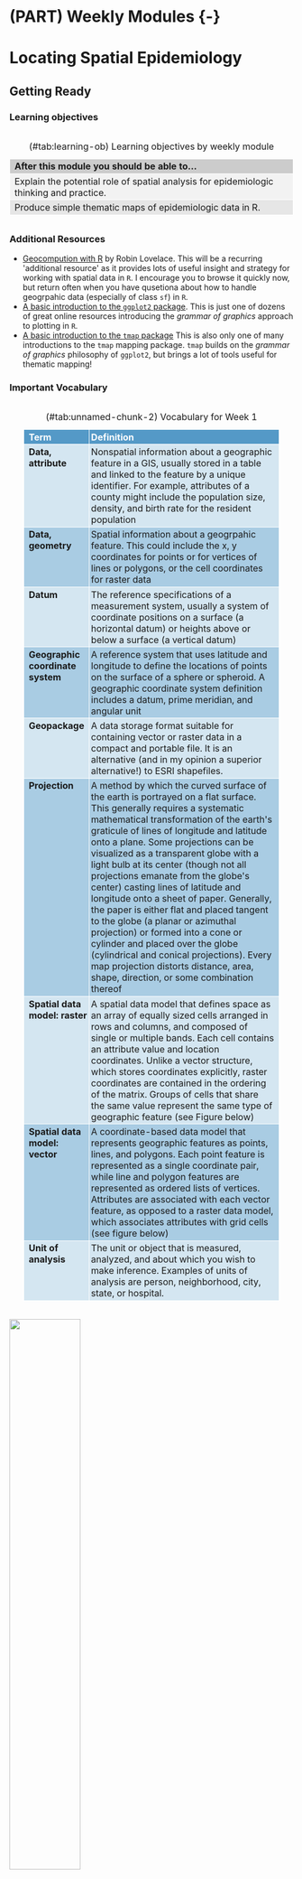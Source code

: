 # (PART) Weekly Modules {-}

# Locating Spatial Epidemiology

## Getting Ready

### Learning objectives



<!--html_preserve--><table class="huxtable" style="border-collapse: collapse; border: 0px; margin-bottom: 2em; margin-top: 2em; width: 100%; margin-left: auto; margin-right: auto;  " id="learning-ob">
<caption style="caption-side: top; text-align: center;">(#tab:learning-ob) Learning objectives by weekly module</caption><col><tr>
<th style="vertical-align: top; text-align: left; white-space: normal; border-style: solid solid solid solid; border-width: 1pt 1pt 1pt 1pt; border-top-color: rgb(255, 255, 255);  border-right-color: rgb(255, 255, 255);  border-bottom-color: rgb(255, 255, 255);  border-left-color: rgb(255, 255, 255); padding: 2pt 6pt 2pt 6pt; background-color: rgb(204, 204, 204); font-weight: bold;">After this module you should be able to…</th></tr>
<tr>
<td style="vertical-align: top; text-align: left; white-space: normal; border-style: solid solid solid solid; border-width: 1pt 1pt 1pt 1pt; border-top-color: rgb(255, 255, 255);  border-right-color: rgb(255, 255, 255);  border-bottom-color: rgb(255, 255, 255);  border-left-color: rgb(255, 255, 255); padding: 2pt 6pt 2pt 6pt; background-color: rgb(242, 242, 242); font-weight: normal;">Explain the potential role of spatial analysis for epidemiologic thinking and practice.</td></tr>
<tr>
<td style="vertical-align: top; text-align: left; white-space: normal; border-style: solid solid solid solid; border-width: 1pt 1pt 1pt 1pt; border-top-color: rgb(255, 255, 255);  border-right-color: rgb(255, 255, 255);  border-bottom-color: rgb(255, 255, 255);  border-left-color: rgb(255, 255, 255); padding: 2pt 6pt 2pt 6pt; background-color: rgb(230, 230, 230); font-weight: normal;">Produce simple thematic maps of epidemiologic data in R.</td></tr>
</table>
<!--/html_preserve-->

### Additional Resources

* [Geocompution with R](https://geocompr.robinlovelace.net/) by Robin Lovelace. This will be a recurring 'additional resource' as it provides lots of useful insight and strategy for working with spatial data in `R`. I encourage you to browse it quickly now, but return often when you have qusetiona about how to handle geogrpahic data (especially of class `sf`) in `R`. 
* [A basic introduction to the  `ggplot2` package](https://bookdown.org/agrogankaylor/quick-intro-to-ggplot2/quick-intro-to-ggplot2.html). This is just one of dozens of great online resources introducing the *grammar of graphics* approach to plotting in `R`. 
* [A basic introduction to the `tmap` package](https://tlorusso.github.io/geodata_workshop/tmap_package#:~:text=The%20tmap%20package%20is%20a,as%20choropleths%20and%20bubble%20maps.) This is also only one of many introductions to the `tmap` mapping package. `tmap` builds on the *grammar of graphics* philosophy of `ggplot2`, but brings a lot of tools useful for thematic mapping!

### Important Vocabulary


<!--html_preserve--><table class="huxtable" style="border-collapse: collapse; border: 0px; margin-bottom: 2em; margin-top: 2em; width: 90%; margin-left: auto; margin-right: auto;  " id="tab:unnamed-chunk-2">
<caption style="caption-side: top; text-align: center;">(#tab:unnamed-chunk-2) Vocabulary for Week 1</caption><col><col><tr>
<th style="vertical-align: top; text-align: left; white-space: normal; border-style: solid solid solid solid; border-width: 1pt 1pt 1pt 1pt; border-top-color: rgb(255, 255, 255);  border-right-color: rgb(255, 255, 255);  border-bottom-color: rgb(255, 255, 255);  border-left-color: rgb(255, 255, 255); padding: 2pt 2pt 2pt 6pt; background-color: rgb(84, 153, 199); font-weight: bold;"><span style="color: rgb(255, 255, 255);">Term</span></th><th style="vertical-align: top; text-align: left; white-space: normal; border-style: solid solid solid solid; border-width: 1pt 1pt 1pt 1pt; border-top-color: rgb(255, 255, 255);  border-right-color: rgb(255, 255, 255);  border-bottom-color: rgb(255, 255, 255);  border-left-color: rgb(255, 255, 255); padding: 2pt 6pt 2pt 2pt; background-color: rgb(84, 153, 199); font-weight: bold;"><span style="color: rgb(255, 255, 255);">Definition</span></th></tr>
<tr>
<td style="vertical-align: top; text-align: left; white-space: normal; border-style: solid solid solid solid; border-width: 1pt 1pt 1pt 1pt; border-top-color: rgb(255, 255, 255);  border-right-color: rgb(255, 255, 255);  border-bottom-color: rgb(255, 255, 255);  border-left-color: rgb(255, 255, 255); padding: 2pt 2pt 2pt 6pt; background-color: rgb(212, 230, 241); font-weight: bold;">Data, attribute</td><td style="vertical-align: top; text-align: left; white-space: normal; border-style: solid solid solid solid; border-width: 1pt 1pt 1pt 1pt; border-top-color: rgb(255, 255, 255);  border-right-color: rgb(255, 255, 255);  border-bottom-color: rgb(255, 255, 255);  border-left-color: rgb(255, 255, 255); padding: 2pt 6pt 2pt 2pt; background-color: rgb(212, 230, 241); font-weight: normal;">Nonspatial information about a geographic feature in a GIS, usually stored in a table and linked to the feature by a unique identifier. For example, attributes of a county might include the population size, density, and birth rate for the resident population</td></tr>
<tr>
<td style="vertical-align: top; text-align: left; white-space: normal; border-style: solid solid solid solid; border-width: 1pt 1pt 1pt 1pt; border-top-color: rgb(255, 255, 255);  border-right-color: rgb(255, 255, 255);  border-bottom-color: rgb(255, 255, 255);  border-left-color: rgb(255, 255, 255); padding: 2pt 2pt 2pt 6pt; background-color: rgb(169, 204, 227); font-weight: bold;">Data, geometry</td><td style="vertical-align: top; text-align: left; white-space: normal; border-style: solid solid solid solid; border-width: 1pt 1pt 1pt 1pt; border-top-color: rgb(255, 255, 255);  border-right-color: rgb(255, 255, 255);  border-bottom-color: rgb(255, 255, 255);  border-left-color: rgb(255, 255, 255); padding: 2pt 6pt 2pt 2pt; background-color: rgb(169, 204, 227); font-weight: normal;">Spatial information about a geogrpahic feature. This could include the x, y coordinates for points or for vertices of lines or polygons, or the cell coordinates for raster data</td></tr>
<tr>
<td style="vertical-align: top; text-align: left; white-space: normal; border-style: solid solid solid solid; border-width: 1pt 1pt 1pt 1pt; border-top-color: rgb(255, 255, 255);  border-right-color: rgb(255, 255, 255);  border-bottom-color: rgb(255, 255, 255);  border-left-color: rgb(255, 255, 255); padding: 2pt 2pt 2pt 6pt; background-color: rgb(212, 230, 241); font-weight: bold;">Datum</td><td style="vertical-align: top; text-align: left; white-space: normal; border-style: solid solid solid solid; border-width: 1pt 1pt 1pt 1pt; border-top-color: rgb(255, 255, 255);  border-right-color: rgb(255, 255, 255);  border-bottom-color: rgb(255, 255, 255);  border-left-color: rgb(255, 255, 255); padding: 2pt 6pt 2pt 2pt; background-color: rgb(212, 230, 241); font-weight: normal;">The reference specifications of a measurement system, usually a system of coordinate positions on a surface (a horizontal datum) or heights above or below a surface (a vertical datum)</td></tr>
<tr>
<td style="vertical-align: top; text-align: left; white-space: normal; border-style: solid solid solid solid; border-width: 1pt 1pt 1pt 1pt; border-top-color: rgb(255, 255, 255);  border-right-color: rgb(255, 255, 255);  border-bottom-color: rgb(255, 255, 255);  border-left-color: rgb(255, 255, 255); padding: 2pt 2pt 2pt 6pt; background-color: rgb(169, 204, 227); font-weight: bold;">Geographic coordinate system</td><td style="vertical-align: top; text-align: left; white-space: normal; border-style: solid solid solid solid; border-width: 1pt 1pt 1pt 1pt; border-top-color: rgb(255, 255, 255);  border-right-color: rgb(255, 255, 255);  border-bottom-color: rgb(255, 255, 255);  border-left-color: rgb(255, 255, 255); padding: 2pt 6pt 2pt 2pt; background-color: rgb(169, 204, 227); font-weight: normal;">A reference system that uses latitude and longitude to define the locations of points on the surface of a sphere or spheroid. A geographic coordinate system definition includes a datum, prime meridian, and angular unit</td></tr>
<tr>
<td style="vertical-align: top; text-align: left; white-space: normal; border-style: solid solid solid solid; border-width: 1pt 1pt 1pt 1pt; border-top-color: rgb(255, 255, 255);  border-right-color: rgb(255, 255, 255);  border-bottom-color: rgb(255, 255, 255);  border-left-color: rgb(255, 255, 255); padding: 2pt 2pt 2pt 6pt; background-color: rgb(212, 230, 241); font-weight: bold;">Geopackage</td><td style="vertical-align: top; text-align: left; white-space: normal; border-style: solid solid solid solid; border-width: 1pt 1pt 1pt 1pt; border-top-color: rgb(255, 255, 255);  border-right-color: rgb(255, 255, 255);  border-bottom-color: rgb(255, 255, 255);  border-left-color: rgb(255, 255, 255); padding: 2pt 6pt 2pt 2pt; background-color: rgb(212, 230, 241); font-weight: normal;">A data storage format suitable for containing vector or raster data in a compact and portable file. It is an alternative (and in my opinion a superior alternative!) to ESRI shapefiles.</td></tr>
<tr>
<td style="vertical-align: top; text-align: left; white-space: normal; border-style: solid solid solid solid; border-width: 1pt 1pt 1pt 1pt; border-top-color: rgb(255, 255, 255);  border-right-color: rgb(255, 255, 255);  border-bottom-color: rgb(255, 255, 255);  border-left-color: rgb(255, 255, 255); padding: 2pt 2pt 2pt 6pt; background-color: rgb(169, 204, 227); font-weight: bold;">Projection</td><td style="vertical-align: top; text-align: left; white-space: normal; border-style: solid solid solid solid; border-width: 1pt 1pt 1pt 1pt; border-top-color: rgb(255, 255, 255);  border-right-color: rgb(255, 255, 255);  border-bottom-color: rgb(255, 255, 255);  border-left-color: rgb(255, 255, 255); padding: 2pt 6pt 2pt 2pt; background-color: rgb(169, 204, 227); font-weight: normal;">A method by which the curved surface of the earth is portrayed on a flat surface. This generally requires a systematic mathematical transformation of the earth's graticule of lines of longitude and latitude onto a plane. Some projections can be visualized as a transparent globe with a light bulb at its center (though not all projections emanate from the globe's center) casting lines of latitude and longitude onto a sheet of paper. Generally, the paper is either flat and placed tangent to the globe (a planar or azimuthal projection) or formed into a cone or cylinder and placed over the globe (cylindrical and conical projections). Every map projection distorts distance, area, shape, direction, or some combination thereof</td></tr>
<tr>
<td style="vertical-align: top; text-align: left; white-space: normal; border-style: solid solid solid solid; border-width: 1pt 1pt 1pt 1pt; border-top-color: rgb(255, 255, 255);  border-right-color: rgb(255, 255, 255);  border-bottom-color: rgb(255, 255, 255);  border-left-color: rgb(255, 255, 255); padding: 2pt 2pt 2pt 6pt; background-color: rgb(212, 230, 241); font-weight: bold;">Spatial data model: raster</td><td style="vertical-align: top; text-align: left; white-space: normal; border-style: solid solid solid solid; border-width: 1pt 1pt 1pt 1pt; border-top-color: rgb(255, 255, 255);  border-right-color: rgb(255, 255, 255);  border-bottom-color: rgb(255, 255, 255);  border-left-color: rgb(255, 255, 255); padding: 2pt 6pt 2pt 2pt; background-color: rgb(212, 230, 241); font-weight: normal;">A spatial data model that defines space as an array of equally sized cells arranged in rows and columns, and composed of single or multiple bands. Each cell contains an attribute value and location coordinates. Unlike a vector structure, which stores coordinates explicitly, raster coordinates are contained in the ordering of the matrix. Groups of cells that share the same value represent the same type of geographic feature (see Figure below)</td></tr>
<tr>
<td style="vertical-align: top; text-align: left; white-space: normal; border-style: solid solid solid solid; border-width: 1pt 1pt 1pt 1pt; border-top-color: rgb(255, 255, 255);  border-right-color: rgb(255, 255, 255);  border-bottom-color: rgb(255, 255, 255);  border-left-color: rgb(255, 255, 255); padding: 2pt 2pt 2pt 6pt; background-color: rgb(169, 204, 227); font-weight: bold;">Spatial data model: vector</td><td style="vertical-align: top; text-align: left; white-space: normal; border-style: solid solid solid solid; border-width: 1pt 1pt 1pt 1pt; border-top-color: rgb(255, 255, 255);  border-right-color: rgb(255, 255, 255);  border-bottom-color: rgb(255, 255, 255);  border-left-color: rgb(255, 255, 255); padding: 2pt 6pt 2pt 2pt; background-color: rgb(169, 204, 227); font-weight: normal;">A coordinate-based data model that represents geographic features as points, lines, and polygons. Each point feature is represented as a single coordinate pair, while line and polygon features are represented as ordered lists of vertices. Attributes are associated with each vector feature, as opposed to a raster data model, which associates attributes with grid cells (see figure below)</td></tr>
<tr>
<td style="vertical-align: top; text-align: left; white-space: normal; border-style: solid solid solid solid; border-width: 1pt 1pt 1pt 1pt; border-top-color: rgb(255, 255, 255);  border-right-color: rgb(255, 255, 255);  border-bottom-color: rgb(255, 255, 255);  border-left-color: rgb(255, 255, 255); padding: 2pt 2pt 2pt 6pt; background-color: rgb(212, 230, 241); font-weight: bold;">Unit of analysis</td><td style="vertical-align: top; text-align: left; white-space: normal; border-style: solid solid solid solid; border-width: 1pt 1pt 1pt 1pt; border-top-color: rgb(255, 255, 255);  border-right-color: rgb(255, 255, 255);  border-bottom-color: rgb(255, 255, 255);  border-left-color: rgb(255, 255, 255); padding: 2pt 6pt 2pt 2pt; background-color: rgb(212, 230, 241); font-weight: normal;">The unit or object that is measured, analyzed, and about which you wish to make inference. Examples of units of analysis are person, neighborhood, city, state, or hospital.</td></tr>
</table>
<!--/html_preserve-->




<img src="images/data-models.png" width="50%" />



## Spatial Thinking in Epidemiology

When first learning epidemiology, it can be difficult to distinguish between the concepts, theories, and purpose of epidemiology versus the skills, tools, and methods that we use to implement epidemiology. But these distinctions are foundational to our collective professional identity, and to the way we go about doing our work. For instance do you think of epidemiologists as data analysts, scientists, data scientists, technicians or something else? These questions are bigger than we can address in this class, but their importance becomes especially apparent when learning an area such as *spatial epidemiology*. This is because there is a tendency for discourse in spatial epidemiology to focus primarily on the *data* and the *methods* without understanding how each of those relate to the *scientific questions* and *health of population* for which we are ultimately responsible. Distinguishing these threads is an overarching goal of this course, even as we learn the data science and spatial analytic tools.

One quite simplistic but important example of how our questions and methods are inter-related is apparent when we think of  **data**. Data is central to quantitative analysis, including epidemiologic analysis. So how is *data* different in *spatial* epidemiology? 

The first thing that might come to mind is that we have explicitly geographic or spatial measures contained within our data. The content of the spatial data is distinct: the addition of geographic or spatial location may illuminate otherwise *aspatial* attributes. But even more fundamental than the content is thinking about the *unit of analysis*.  

It is likely that in many other examples in your epidemiology coursework, the explicit (or sometimes implicit) unit of analysis has been the individual person. Spatial epidemiology can definitely align with individual-level analysis. But as we'll see, common units we observe and measure in spatial epidemiology -- and therefore the units that compose much of our **data** -- are not individuals but instead are geographic units (e.g. census tract, county, state, etc) and by extension the *collection* or *aggregation* of all the individuals therein. This distinction in unit of analysis has important implications for other epidemiologic concerns including precision, bias, and ultimately for inference (e.g. the meaning we can make from our analysis), as we'll discuss throughout the semester.

One concrete implication of the above discussion is that you should always be able to answer a basic question about any dataset you wish to analyze: "*what does one row of data represent?*"  A row of data is one way to think of the *unit of analysis*, and often (but not always) in spatial epidemiology a row of data is a summary of the population contained by a geographic unit or boundary. Said another way it is an *ecologic summary* of the population. As stated above, this is only the most simplistic example of how and why it is important to not only learn the spatial statistics and methods, but to also maintain the perspective of epidemiology as a population health science. To advance public health we need good methods but we also need critical understanding of the populations we support, the data we analyze, and the conclusions we can reliably draw from our work.

As we move through the semester, I encourage you to dig deep into how methods work, but also to step back and ask questions like *"Why would I choose this method?"* or *"What question in epidemiology is this useful for?"* 


## Spatial Analysis in Epidemiology

### Spatial data storage formats

If you have worked with spatial or GIS data using ESRI's ArcMap, you will be familiar with what are called *shapefiles*.  This is one very common format for storing geographic data on computers. ESRI shapefiles are not actually a single file, but are anywhere from four to eight different files all with the same file name but different extensions (e.g. *.shp*, *.prj*, *.shx*, etc). Each different file (corresponding to an extension) contains a different portion of the data ranging from the geometry data, the attribute data, the projection data, an index connecting it all together, etc. 

What you may not know is that shapefiles are not the only (and in my opinion **definitely not the best**) way to store geographic data. In this class I recommend storing data in a format called *geopackages* indicated by the `.gpkg` extension. *Geopackages* are an open source format that were developed to be functional on mobile devices. They are useful when we are storing individual files in an efficient and compact way.  To be clear, there are many other formats and I make no claim that *geopackages* are the ultimate format; they just happen to meet the needs for this course, and for much of the work of spatial epidemiologists. It is worth noting that many GIS programs including ArcMap and QGIS can both read and write the *geopackage* format; so there is no constraint or limitation in terms of software when data are stored in `.gpkg` format.
    

### Representing spatial data in `R`

The work in this course assumes that you are a *basic `R` user*; you do not need to be expert, but I assume that you understand data objects (e.g. `data.frame`, `list`, `vector`), and basic operations including subsetting by index (e.g. using square brackets to extract or modify information: `[]`), base-R plotting, and simple modeling. If you **are not familiar with `R`**, you will need to do some quick self-directed learning. 

:::{.rmdtip data-latex="{tip}"}

Here are some good online resources for R skills, and the instructor and TA's can point you to additional resources as needed:

* [The Epidemiologist R Handbook](https://epirhandbook.com/index.html)
* [R for Data Science](https://r4ds.had.co.nz/introduction.html), particularly the introductory chapters
* [R Tutorial](http://www.r-tutor.com/r-introduction)

:::

Just as our conceptualization of, or thinking about *data* in spatial epidemiology requires some reflection, the actual structure and representation of that data with a computer tool such as `R` also requires some attention. Specifically, spatial data in `R` is not exactly like the conventional *aspatial* epidemiologic data that is often arranged as a rectangular `data.frame` (e.g. like a spreadsheet where *rows are observations* and *columns are variables*). While spatial data are more complex than just a spreadsheet, it *does not* need to be as complex as spatial data in software platforms like ESRI's ArcMap. 

To be *spatial*, a dataset must have a representation of geography, spatial location, or spatial relatedness, and that is most commonly done with either a *vector* or *raster* data model (see description above in vocabulary). Those spatial or geographic representations must be stored on your computer and/or held in memory, hopefully with a means for relating or associating the individual locations with their corresponding attributes. For example we want to know the attribute (e.g. the count of deaths for a given place), and the location of that place, and ideally we want the two connected together.

Over the past 10+ years, `R` has increasingly been used to analyze and visualize spatial data. Early on, investigators tackling the complexities of spatial data analysis in `R` developed a number of ad hoc, one-off approaches to these data. This worked in the short term for specific applications, but it created new problems as users needed to generalize a method to a new situation, or chain together steps. In those settings it was not uncommon to convert a dataset to multiple different formats to accomplish a task sequence; this resulted in convoluted and error-prone coding, and lack of transparency in analysis.

An eventual response to this early tumult was a thoughtful and systematic approach to defining a *class of data* that tackled the unique challenges of spatial data in `R`. Roger Bivand, Edzer Pebesma and others developed the `sp` package which defined spatial data classes, and provided functional tools to interact with them. The `sp` package defined specific data classes to hold points, lines, and polygons, as well as raster/grid data; each of these data classes can contain geometry only (these have names like `SpatialPoints` or `SpatialPolygons`) or could contain geometry plus related data attributes (these have names like `SPatialPointsDataFrame` or `SpatialPolygonsDataFrame`). Each spatial object can contain all the information spatial data might include: the spatial extent (min/max x, y values), the coordinate system or spatial projection, the geometry information, the attribute information, etc. 

Because of the flexibility and power of the `sp*` class of objects, they became a standard up until the last few years.  Interestingly, it was perhaps the sophistication of the `sp*` class that began to undermine it. `sp*` class data was well-designed from a programming point of view, but was still a little cumbersome (and frankly confusing) for more applied analysts and new users. Analysis in *spatial epidemiology* is not primarily about computer programming, but about producing transparent and reliable data pipelines to conduct valid, reliable, and reproducible analysis. Thus epidemiologists, and other data scientists, desired spatial tools that could be incorporated into the growing toolbox of data science tools in `R`. 


These calls for a more user-friendly and intuitive approach to spatial data led the same team (e.g. Bivand, Pebesma, others) to develop the *__S__imple __F__eatures* set of spatial data classes for `R`. Loaded with the `sf` package, this data format has quickly become the standard for handling spatial data in `R`.  The power of the `sf` class, as discussed below, is that it makes *spatial data* behave like *rectangular data* and thus makes it amenable to manipulation using any tool that works on `data.frame` or `tibble` objects. Recognizing that many users and functions prefer the older `sp*` objects, the `sf` package includes a number of utility functions for easily converting back and forth. 

__In this class we will use `sf*` class objects as the preferred data class, but because some of the tools we'll learn still require `sp*` we will occasionally go back and forth.__

`sf*` data classes are designed to hold all the essential spatial information (projection, extent, geometry), but do so with an easy to evaluate `data.frame` format that integrates the attribute information and the geometry information together. The result is more intuitive sorting, selecting, aggregating, and visualizing. 


### Benefits of `sf` data classes


As Robin Lovelace writes in his online eBook, [Gecomputation in R](https://geocompr.robinlovelace.net/), `sf` data classes offer an approach to spatial data that is compatible with QGIS and PostGIS, important non-ESRI open source GIS platforms, and `sf` functionality compared to `sp` provides:

1. Fast reading and writing of data
2. Enhanced plotting performance
3. `sf` objects can be treated as data frames in most operations
4. `sf` functions can be combined using `%>%` pipe operator and works well with the `tidyverse` collection of `R` packages ([see Tips for using `dplyr`](#dplyr) for examples)
5. `sf` function names are relatively consistent and intuitive (all begin with `st_`)


### Working with spatial data in `R`

Here and in lab, one example dataset we will use, called `ga.mvc` quantifies the counts and rates of death from motor vehicle crashes in each of Georgia's $n=159$ counties. The dataset is *vector* in that it represents counties as polygons with associated attributes (e.g. the mortality information, county names, etc). 

#### Importing spatial data into `R`

It is important to distinguish between two kinds of data formats.  There is a way that data is *stored on a computer hard drive*, and then there is a way that data is organized and managed *inside a program* like `R`. The *shapefiles* (`.shp`) popularized by ESRI/ArcMap is an example of a format for storing spatial data on a hard drive.  In contrast, the discussion above about the `sf*` and `sp*` data classes refer to how data is organized *inside `R`*.  

Luckily, regardless of how data is *stored* on your computer, it is possible to import almost any format into `R`, and once inside `R` it is possible to make it into either the `sp*` or `sf*` data class. That means if you receive data as a `.shp` shapefile, as a `.gpkg` geopackage, or as a `.tif` raster file, each can be easily imported.

All `sf` functions that act on spatial objects begin with the prefix `st_`.  Therefore to import (read) data we will use `st_read()`. This function determines **how** to import the data based on the extension of the file name you specify. Look at the help documentation for `st_read()`. Notice that the first argument `dsn=`, might be a complete file name (e.g. `myData.shp`), or it might be a folder name (e.g. `mygeodatabase.gdb`). So if  you had a the motor vehicle crash data saved as both a shapefile (`mvc.shp`, which is actually six different files on your computer), and as a geopackage (`mvc.gpkg`) you can read them in like this:





```r
# this is the shapefile
mvc.a <- st_read('GA_MVC/ga_mvc.shp')

# this is the geopackage
mvc.b <- st_read('GA_MVC/ga_mvc.gpkg')
```


We can take a look at the defined data class of the imported objects within `R`:


```r
class(mvc.a)
```

```
## [1] "sf"         "data.frame"
```

```r
class(mvc.b)
```

```
## [1] "sf"         "data.frame"
```

Notice how the two objects have the same *class* (e.g. type of data stored within `R`), even though they were two different kinds of files stored on the computer: one was a shapefile and one a geopackage. This is because `st_read()` can automatically detect the storage format based on the extension, and use the appropriate interpreter to import that data. This is nice because it means you can bring many types of spatial data into `R`!


You will also notice that when we examined the `class()` of each object, they are each classified as **both** `sf` **and** `data.frame` class. That is incredibly important, and it speaks to an elegant simplicity of the `sf*` data classes! That it is classified as `sf` is perhaps obvious because it is a *spatial* object; but the fact that each object is *also classified* as `data.frame` means that we can treat the object for the purposes of data management,  manipulation and analysis as a relatively simple-seeming object: a rectangular `data.frame`.  How does that work? We will explore this more in lab but essentially each dataset has rows (observations) and columns (variables). 

We can see the variable/column names like this:


```r
names(mvc.a)
```

```
## [1] "GEOID"      "NAME"       "MVCRATE_17" "geometry"
```

```r
names(mvc.b)
```

```
## [1] "GEOID"      "NAME"       "MVCRATE_17" "geom"
```

We can see that each dataset has the same *attribute* variables (e.g. `GEOID`, `NAME`, `MVCRATE_17`), and then a final column called `geometry` in one and called `geom` in another. 

These geometry columns are different from your usual run-of-the-mill column variables in that they don't hold a single value.  Instead, each *'cell'* in those columns actually contains an embedded list of $x,y$ coordinates defining the vertices of the polygons for each of Georgia's counties. So all of the *spatial location* information for each row is contained in that single variable called `geom` (or alternately, `geometry`).

Another way to learn about an `sf` object is to use the `head()` function. In addition to displaying the top few rows of data (which is the typical behavior of the `head()` function), for `sf` objects `head()` will also print some of the important *metadata* about the file.


```r
head(mvc.a)
```

```
## Simple feature collection with 6 features and 3 fields
## Geometry type: MULTIPOLYGON
## Dimension:     XY
## Bounding box:  xmin: -84.64195 ymin: 31.0784 xmax: -82.04858 ymax: 34.49172
## Geodetic CRS:  WGS 84
##   GEOID                     NAME MVCRATE_17                       geometry
## 1 13001  Appling County, Georgia   53.99276 MULTIPOLYGON (((-82.55069 3...
## 2 13003 Atkinson County, Georgia   35.96260 MULTIPOLYGON (((-83.141 31....
## 3 13005    Bacon County, Georgia    0.00000 MULTIPOLYGON (((-82.62819 3...
## 4 13007    Baker County, Georgia   31.25000 MULTIPOLYGON (((-84.64166 3...
## 5 13009  Baldwin County, Georgia   28.94936 MULTIPOLYGON (((-83.42674 3...
## 6 13011    Banks County, Georgia   32.19921 MULTIPOLYGON (((-83.66862 3...
```


:::{.rmdnote data-latex="{note}"}

To summarize, `sf` within `R` is powerful because:

1. We are not limited to how data arrive to us. If you acquire data (from the web, a colleague, etc) as a shapefile, a geopackage, a raster or other formats, they can all be imported into `R`.
2. Once inside of `R` (and stored in `sf` data objects), we can treat the datasets almost as if they were aspatial, rectangular datasets. That means we could use subsetting, filtering, recoding, merging, and aggregating *without losing the spatial information*! 
:::

#### Exporting spatial data from `R`

While importing is often the primary challenge with spatial data and `R`, it is not uncommon that you might modify or alter a spatial dataset and wish to save it for future use, or to write it out to disk to share with a colleague. Luckily the `sf` package has the same functionality to write an `sf` spatial object to disk in a wide variety of formats including *shapefiles* (`.shp`) and *geopackages* (`.gpkg`). Again, `R` uses the extension you specify in the filename to determine the target format.


```r
# Write the file mvc to disk as a shapefile format
st_write(mvc, 'GA_MVC/ga_mvc_v2.shp')

# Write the file mvc to disk as a geopackage format
st_write(mvc, 'GA_MVC/ga_mvc_v2.gpkg')
```

 
### Basic visual inspection/plots

What if you want to **see** your spatial data?  In base-R there is a powerful function called `plot()` that can be used to create easy or incredibly complex visualizations or graphical representation of data. In the package `sf`, the functionality of `plot()` is extended to handle the uniqueness of spatial data. That means that if you call `plot()` on a spatial object **without having loaded** `sf`, the results will be different than if `plot()` called **after loading** `sf`. 

When you `plot()` with `sf`, by default it will try to make a map **for every variable in the data frame**! Try it once. If this is not what you want (it usually *is not*), you can force it to only plot *some* variables by providing a vector of variable names.


```r
plot(mvc) # this plots a panel for every column - or actually the first 10 columns
```

```
## Warning: plotting the first 9 out of 17 attributes; use max.plot = 17 to plot
## all
```

<img src="01-locating-spatial-epi_files/figure-html/unnamed-chunk-10-1.png" width="672" />


```r
plot(mvc['MVCRATE_05']) # this plots only a single variable, the MVC mortality rate for 2005
```

<img src="01-locating-spatial-epi_files/figure-html/unnamed-chunk-11-1.png" width="672" />

```r
plot(mvc[c('MVCRATE_05', 'MVCRATE_17')]) # this plots two variables: MVC rate in 2005 & 2017
```

<img src="01-locating-spatial-epi_files/figure-html/unnamed-chunk-11-2.png" width="672" />


Sometimes you want to know something about the spatial size, extent, or shape of your data. To do this you can easily plot only the geometry of the spatial object (e.g. not attributes). Here are two approaches to quickly plot the geometry:


```r
plot(st_geometry(mvc)) # st_geometry() returns the geom information to plot
```


```r
plot(mvc$geom)  # this is an alternative approach...directly plot the 'geom' column
```

<img src="01-locating-spatial-epi_files/figure-html/unnamed-chunk-13-1.png" width="672" />



### Working with CRS and projection

Maps are used to describe the geographical or spatial location of particular objects as a representation of where those things are on planet Earth. Most maps are printed on paper or screens. In other words, maps identify locations from somewhere on planet earth and represent them as flat.

But the world does not have latitude or longitude lines painted on the ground, and the earth is not flat! Instead the earth is nearly spherical (really it is a *geoid*) and there is no universal reference for where to start measuring. 

For these two reasons, all maps require at a minimum a *coordinate reference system* (CRS) to define how the numbers in our coordinates relate to actual places. In addition most maps are best interpreted after formally *projecting* the data to account for the artifact induced by pretending earth is flat. 

The most unambiguous way to describe a CRS and/or projection is by using the **EPSG** code, which stands for *European Petroleum Survey Group*. This consortium has standardized hundreds of projection definitions in a manner adopted by several `R` packages including `rgdal` and `sf`. 


A given dataset already has a CRS (and possibly a projection). If CRS and projection information was contained in the original file you imported, it will *usually* be maintained when you use `st_read()`.  However sometimes it is missing and you must first find it. Once it is known, you might choose to *change* or *transform* the CRS or projection for a specific purpose. We will discuss this further in class.

:::{.rmdcaution data-latex="{caution}"}

If there is NO CRS information imported it is critical that you find out the CRS information from the data source!
:::

This course is not a GIS course (e.g. it is assumed you have already had some exposure to geographic information systems generally), and learning about the theory and application of coordinate reference systems and projections is not our primary purpose this semester. However some basic knowledge *is necessary* for successfully working with spatial epidemiologic data. Here are several resources you should peruse to learn more about CRS, projections, and EPSG codes:

* [A useful overview/review of coordinate reference systems in `R`](https://www.nceas.ucsb.edu/sites/default/files/2020-04/OverviewCoordinateReferenceSystems.pdf)
* [Robin Lovelace's Geocompuation in R on projections with `sf`](https://geocompr.robinlovelace.net/reproj-geo-data.html)
* [EPSG website:](https://epsg.io/) This link is to a searchable database of valid ESPG codes
* [Here are some useful EPSG codes](https://guides.library.duke.edu/r-geospatial/CRS)


<div class="figure">
<img src="images/compare-crs.jpg" alt="Comparing CRS" width="50%" />
<p class="caption">(\#fig:unnamed-chunk-14)Comparing CRS</p>
</div>


The choice of CRS and/or projection has a substantial impact on how the rendered map looks, as is evident in the figure above ([source of image](https://datacarpentry.org/organization-geospatial/03-crs/)).

We already saw the CRS/projection information of the `mvc` object when we used the `head()` function above; it was at the top and read `WGS 84`. 

Recall there are two main types of CRS: purely **geographic** which is to say coordinate locations are represented as *latitude* and *longitude* degrees; and **projected** which means the coordinate values have been transformed for representation of the spherical geoid onto a planar (Euclidean) coordinate system. `WGS 84` is a ubiquitous geographic coordinate system common to boundary files retrieved from the U.S. Census bureau. 

An important question when you work with a spatial dataset is to understand whether it is primarily a geographic or projected CRS, and if so which one. 


```r
st_is_longlat(mvc)
```

```
## [1] TRUE
```

This quick logical test returns `TRUE` or `FALSE` to answer the question *"Is the `sf` object simply a longitude/latitude geographic CRS?"*. The answer in this case is `TRUE` because `WGS 84` is a geographic (longlat) coordinate system. But what if it were `FALSE` or we wanted to know more about the CRS/projection?


```r
st_crs(mvc)
```

```
## Coordinate Reference System:
##   User input: WGS 84 
##   wkt:
## GEOGCRS["WGS 84",
##     DATUM["World Geodetic System 1984",
##         ELLIPSOID["WGS 84",6378137,298.257223563,
##             LENGTHUNIT["metre",1]]],
##     PRIMEM["Greenwich",0,
##         ANGLEUNIT["degree",0.0174532925199433]],
##     CS[ellipsoidal,2],
##         AXIS["geodetic latitude (Lat)",north,
##             ORDER[1],
##             ANGLEUNIT["degree",0.0174532925199433]],
##         AXIS["geodetic longitude (Lon)",east,
##             ORDER[2],
##             ANGLEUNIT["degree",0.0174532925199433]],
##     USAGE[
##         SCOPE["Horizontal component of 3D system."],
##         AREA["World."],
##         BBOX[-90,-180,90,180]],
##     ID["EPSG",4326]]
```

This somewhat complicated looking output is a summary of the CRS stored with the spatial object. There are two things to note about this output:

* At the top, the *User input* is `WGS 84`
* At the bottom of the section labeled `GEOGCRS` it says `ID["EPSG",4326"]`

While there are literally hundreds of distinct EPSG codes describing different geographic and projected coordinate systems, for this semester there are three worth remembering: 

* __EPSG: 4326__ is a common geographic (unprojected or long-lat) CRS
* __EPSG: 3857__ is also called *WGS 84/Web Mercator*, and is the dominant CRS used by Google Maps
* __EPSG: 5070__ is the code for a projected CRS called *Albers Equal Area* which has the benefit of representing the visual area of maps in an equal manner.

Once the CRS/projection is clearly defined, you may choose to transform or *project* the data to a different system. The `sf` package has another handy function called `st_transform()` that takes in a spatial object (dtaaset) with one CRS and outputs that object *transformed* to a new CRS.


```r
# This uses the Albers equal area USA, 
mvc.aea <- st_transform(mvc, 5070)

# This uses the Web Mercator CRS (EPSG 3857) which is just barely different from EPSG 4326
mvc.wm <- st_transform(mvc, 3857)

# Now let's look at them side-by-side
plot(st_geometry(mvc), main = 'EPSG 4326')
plot(st_geometry(mvc.wm), main = 'Web Mercator (3857)')
plot(st_geometry(mvc.aea), main = 'Albers Equal Area (5070)')
```


<img src="01-locating-spatial-epi_files/figure-html/unnamed-chunk-18-1.png" width="672" />


Do you see the difference between the three? Because EPSG 4326 and 3857 are both unprojected (e.g. they are long/lat), they appear quite similar but are not identical. Albers Equal Area, on the other hand, is more distinct. In general we will prefer to use *'projected'* rather than *'unprojected'* (long/lat only) data for both visualization and analysis. That means that whenever you bring in a new dataset you will need to check the CRS and project or transform as desired. 



:::{.rmdnote data-latex="{note}"}

**Important:** It is important to distinguish between defining the current projection of data and the act of *projecting* or *transforming* data from one known system to a new CRS/projection. 

**We cannot transform data until we correctly define its current or original CRS/projection status.** The above function tells us what the current status is.  In some cases data do not have associated CRS information and this might be completely blank (for instance if you read in numerical $x,y$ points from a geocoding or GPS process). In those cases you can **set** the underlying CRS using `st_set_crs()` to define it, but this assumes you **know** what it is. There are two arguments to this function: the first is `x = objectName`, and the second is `value = xxx` where *'xxx'* is a valid EPSG code. 

:::



